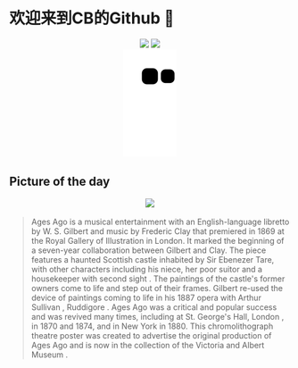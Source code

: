 
# 欢迎来到CB的Github 👋

<div align="center">
  <img height="137px" src="https://github-readme-stats.vercel.app/api?username=SuperCB&show_icons=true&theme=radical" />
  <img height="137px" src="https://github-readme-stats.vercel.app/api/top-langs/?username=SuperCB&hide_title=true&hide_border=true&layout=compact&langs_count=6&text_color=000&icon_color=fff" />
</div>


<div align="center">
    <img src="./contribution-snake/github-contribution-grid-snake.svg" />
</div>



## Picture of the day
<div align="center">
  <img width=400px src="https://upload.wikimedia.org/wikipedia/commons/thumb/d/d1/Poster_for_Gilbert_and_Clay%27s_Ages_Ago_at_the_Royal_Gallery_of_Illustration.jpg/750px-Poster_for_Gilbert_and_Clay%27s_Ages_Ago_at_the_Royal_Gallery_of_Illustration.jpg" />
</div>

>Ages Ago  is a musical entertainment with an English-language libretto by  W. S. Gilbert  and music by  Frederic Clay  that premiered in 1869 at the  Royal Gallery of Illustration  in London. It marked the beginning of a seven-year collaboration between Gilbert and Clay. The piece features a haunted Scottish castle inhabited by Sir Ebenezer Tare, with other characters including his niece, her poor suitor and a housekeeper with  second sight . The paintings of the castle's former owners come to life and step out of their frames. Gilbert re-used the device of paintings coming to life in his 1887 opera with  Arthur Sullivan ,  Ruddigore .  Ages Ago  was a critical and popular success and was revived many times, including at  St. George's Hall, London , in 1870 and 1874, and in New York in 1880. This  chromolithograph  theatre poster was created to advertise the original production of  Ages Ago  and is now in the collection of the  Victoria and Albert Museum .



